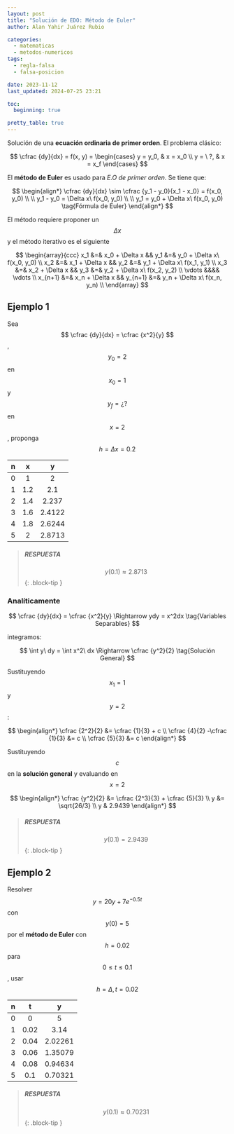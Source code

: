 ```yaml
---
layout: post
title: "Solución de EDO: Método de Euler"
author: Alan Yahir Juárez Rubio

categories:
  - matematicas
  - metodos-numericos
tags:
  - regla-falsa
  - falsa-posicion

date: 2023-11-12
last_updated: 2024-07-25 23:21

toc:
  beginning: true

pretty_table: true
---
```


Solución de una **ecuación ordinaria de primer orden**. El problema clásico:

$$
\cfrac {dy}{dx} = f(x, y) =
\begin{cases}
  y = y_0, & x = x_0 \\
  y = \ ?, & x = x_f
\end{cases}
$$

El **método de Euler** es usado para _E.O de primer orden_. Se tiene que:

$$
\begin{align*}
  \cfrac {dy}{dx} \sim \cfrac {y_1 - y_0}{x_1 - x_0} = f(x_0, y_0) \\ \\
  y_1 - y_0 = \Delta x\ f(x_0, y_0) \\ \\
  y_1 = y_0 + \Delta x\ f(x_0, y_0) \tag{Fórmula de Euler}
\end{align*}
$$

El método requiere proponer un $$ \Delta x $$ y el método iterativo es el
siguiente

$$
\begin{array}{ccc}
  x_1 &=& x_0 + \Delta x && y_1 &=& y_0 + \Delta x\ f(x_0, y_0) \\
  x_2 &=& x_1 + \Delta x && y_2 &=& y_1 + \Delta x\ f(x_1, y_1) \\
  x_3 &=& x_2 + \Delta x && y_3 &=& y_2 + \Delta x\ f(x_2, y_2) \\
  \vdots &&&& \vdots \\
  x_{n+1} &=& x_n + \Delta x && y_{n+1} &=& y_n + \Delta x\ f(x_n, y_n) \\
\end{array}
$$

## Ejemplo 1

Sea $$ \cfrac {dy}{dx} = \cfrac {x^2}{y} $$, $$ y_0 = 2 $$ en $$ x_0 = 1 $$
y $$ y_f = ¿? $$ en $$ x = 2 $$, proponga $$ h = \Delta x = 0.2$$

|  n  |  x  |   y    |
| :-: | :-: | :----: |
|  0  |  1  |   2    |
|  1  | 1.2 |  2.1   |
|  2  | 1.4 | 2.237  |
|  3  | 1.6 | 2.4122 |
|  4  | 1.8 | 2.6244 |
|  5  |  2  | 2.8713 |

> ##### RESPUESTA
>
> $$y(0.1) \approx 2.8713$$
{: .block-tip }

### Analíticamente

$$
\cfrac {dy}{dx} = \cfrac {x^2}{y} \Rightarrow ydy = x^2dx
\tag{Variables Separables}
$$

integramos:

$$
\int y\ dy = \int x^2\ dx \Rightarrow \cfrac {y^2}{2}
\tag{Solución General}
$$

Sustituyendo $$ x_1 = 1 $$ y $$ y = 2 $$:

$$
\begin{align*}
  \cfrac {2^2}{2}              &= \cfrac {1}{3} + c \\
  \cfrac {4}{2} -\cfrac {1}{3} &= c \\
  \cfrac {5}{3}                &= c
\end{align*}
$$

Sustituyendo $$ c $$ en la **solución general** y evaluando en $$ x = 2$$

$$
\begin{align*}
  \cfrac {y^2}{2} &= \cfrac {2^3}{3} + \cfrac {5}{3} \\
  y               &= \sqrt{26/3} \\
  y               & 2.9439
\end{align*}
$$

> ##### RESPUESTA
>
> $$y(0.1) = 2.9439$$
{: .block-tip }

## Ejemplo 2

Resolver $$ y = 20y + 7e^{-0.5t} $$ con $$ y(0) = 5 $$ por el **método de
Euler** con $$ h = 0.02 $$ para $$ 0 \leq t \leq 0.1 $$, usar
$$ h = \Delta, t = 0.02$$

|  n  |  t   |    y    |
| :-: | :--: | :-----: |
|  0  |  0   |    5    |
|  1  | 0.02 |  3.14   |
|  2  | 0.04 | 2.02261 |
|  3  | 0.06 | 1.35079 |
|  4  | 0.08 | 0.94634 |
|  5  | 0.1  | 0.70321 |

> ##### RESPUESTA
>
> $$y(0.1) \approx 0.70231$$
{: .block-tip }
